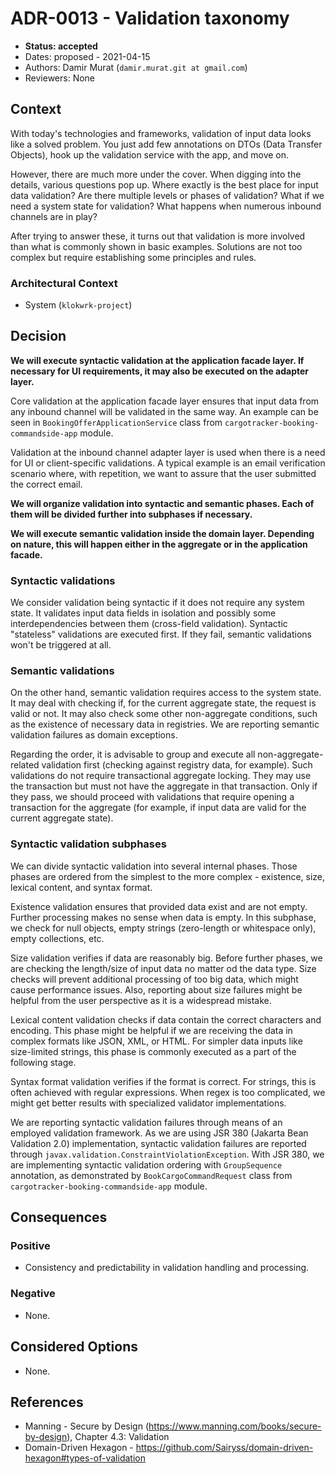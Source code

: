 # ADR-0013 - Validation taxonomy
* **Status: accepted**
* Dates: proposed - 2021-04-15
* Authors: Damir Murat (`damir.murat.git at gmail.com`)
* Reviewers: None

## Context
With today's technologies and frameworks, validation of input data looks like a solved problem. You just add few annotations on DTOs (Data Transfer Objects), hook up the validation service with the
app, and move on.

However, there are much more under the cover. When digging into the details, various questions pop up. Where exactly is the best place for input data validation? Are there multiple levels or phases
of validation? What if we need a system state for validation? What happens when numerous inbound channels are in play?

After trying to answer these, it turns out that validation is more involved than what is commonly shown in basic examples. Solutions are not too complex but require establishing some principles and
rules.

### Architectural Context
* System (`klokwrk-project`)

## Decision
**We will execute syntactic validation at the application facade layer. If necessary for UI requirements, it may also be executed on the adapter layer.**

Core validation at the application facade layer ensures that input data from any inbound channel will be validated in the same way. An example can be seen in `BookingOfferApplicationService` class
from `cargotracker-booking-commandside-app` module.

Validation at the inbound channel adapter layer is used when there is a need for UI or client-specific validations. A typical example is an email verification scenario where, with repetition, we want
to assure that the user submitted the correct email.

**We will organize validation into syntactic and semantic phases. Each of them will be divided further into subphases if necessary.**

**We will execute semantic validation inside the domain layer. Depending on nature, this will happen either in the aggregate or in the application facade.**

### Syntactic validations
We consider validation being syntactic if it does not require any system state. It validates input data fields in isolation and possibly some interdependencies between them (cross-field validation).
Syntactic "stateless" validations are executed first. If they fail, semantic validations won't be triggered at all.

### Semantic validations
On the other hand, semantic validation requires access to the system state. It may deal with checking if, for the current aggregate state, the request is valid or not. It may also check some other
non-aggregate conditions, such as the existence of necessary data in registries. We are reporting semantic validation failures as domain exceptions.

Regarding the order, it is advisable to group and execute all non-aggregate-related validation first (checking against registry data, for example). Such validations do not require transactional
aggregate locking. They may use the transaction but must not have the aggregate in that transaction. Only if they pass, we should proceed with validations that require opening a transaction for the
aggregate (for example, if input data are valid for the current aggregate state).

### Syntactic validation subphases
We can divide syntactic validation into several internal phases. Those phases are ordered from the simplest to the more complex - existence, size, lexical content, and syntax format.

Existence validation ensures that provided data exist and are not empty. Further processing makes no sense when data is empty. In this subphase, we check for null objects, empty strings (zero-length
or whitespace only), empty collections, etc.

Size validation verifies if data are reasonably big. Before further phases, we are checking the length/size of input data no matter od the data type. Size checks will prevent additional processing of
too big data, which might cause performance issues. Also, reporting about size failures might be helpful from the user perspective as it is a widespread mistake.

Lexical content validation checks if data contain the correct characters and encoding. This phase might be helpful if we are receiving the data in complex formats like JSON, XML, or HTML. For simpler
data inputs like size-limited strings, this phase is commonly executed as a part of the following stage.

Syntax format validation verifies if the format is correct. For strings, this is often achieved with regular expressions. When regex is too complicated, we might get better results with specialized
validator implementations.

We are reporting syntactic validation failures through means of an employed validation framework. As we are using JSR 380 (Jakarta Bean Validation 2.0) implementation, syntactic validation failures
are reported through `javax.validation.ConstraintViolationException`. With JSR 380, we are implementing syntactic validation ordering with `GroupSequence` annotation, as demonstrated by
`BookCargoCommandRequest` class from `cargotracker-booking-commandside-app` module.

## Consequences
### Positive
- Consistency and predictability in validation handling and processing.

### Negative
- None.

## Considered Options
- None.

## References
- Manning - Secure by Design (https://www.manning.com/books/secure-by-design), Chapter 4.3: Validation
- Domain-Driven Hexagon - https://github.com/Sairyss/domain-driven-hexagon#types-of-validation

